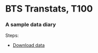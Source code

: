 # BTS Transtats, T100

### A sample data diary


Steps:

- [Download data](http://www.transtats.bts.gov/DL_SelectFields.asp?Table_ID=259&DB_Short_Name=Air%20Carriers)
